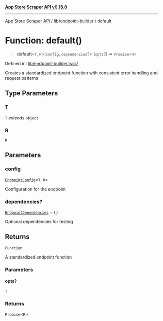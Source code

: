 [**App Store Scraper API v0.18.0**](../../../README.md)

***

[App Store Scraper API](../../../modules.md) / [lib/endpoint-builder](../README.md) / default

# Function: default()

> **default**\<`T`, `R`\>(`config`, `dependencies`?): (`opts`?) => `Promise`\<`R`\>

Defined in: [lib/endpoint-builder.ts:57](https://github.com/facundoolano/app-store-scraper/blob/1e0c65b171e0bad4a38692c4616a992bb494cdd4/lib/endpoint-builder.ts#L57)

Creates a standardized endpoint function with consistent error handling and request patterns

## Type Parameters

### T

`T` *extends* `object`

### R

`R`

## Parameters

### config

[`EndpointConfig`](../interfaces/EndpointConfig.md)\<`T`, `R`\>

Configuration for the endpoint

### dependencies?

[`EndpointDependencies`](../interfaces/EndpointDependencies.md) = `{}`

Optional dependencies for testing

## Returns

`Function`

A standardized endpoint function

### Parameters

#### opts?

`T`

### Returns

`Promise`\<`R`\>
